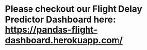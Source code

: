 # Please checkout our Flight Delay Predictor Dashboard here: https://pandas-flight-dashboard.herokuapp.com/
